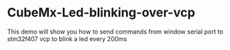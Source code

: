 # CubeMx-Led-blinking-over-vcp
This demo will show you how to send commands from window serial port to stm32f407 vcp to blink a led every 200ms 
